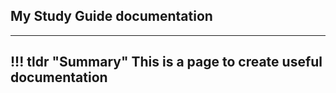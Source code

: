 ## My Study Guide documentation

---

!!! tldr "Summary"
This is a page to create useful documentation
---
